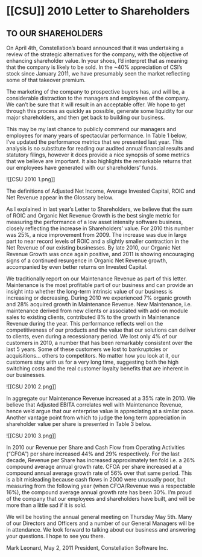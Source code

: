 # [[CSU]] 2010 Letter to Shareholders

## TO OUR SHAREHOLDERS
On April 4th, Constellation’s board announced that it was undertaking a review of the strategic alternatives for the company, with the objective of enhancing shareholder value. In your shoes, I’d interpret that as meaning that the company is likely to be sold. In the ~40% appreciation of CSI’s stock since January 2011, we have presumably seen the market reflecting some of that takeover premium. 

The marketing of the company to prospective buyers has, and will be, a considerable distraction to the managers and employees of the company. We can’t be sure that it will result in an acceptable offer. We hope to get through this process as quickly as possible, generate some liquidity for our major shareholders, and then get back to building our business. 

This may be my last chance to publicly commend our managers and employees for many years of spectacular performance. In Table 1 below, I’ve updated the performance metrics that we presented last year. This analysis is no substitute for reading our audited annual financial results and statutory filings, however it does provide a nice synopsis of some metrics that we believe are important. It also highlights the remarkable returns that our employees have generated with our shareholders’ funds.

![[CSU 2010 1.png]]

The definitions of Adjusted Net Income, Average Invested Capital, ROIC and Net Revenue appear in the Glossary below. 

As I explained in last year’s Letter to Shareholders, we believe that the sum of ROIC and Organic Net Revenue Growth is the best single metric for measuring the performance of a low asset intensity software business, closely reflecting the increase in Shareholders’ value. For 2010 this number was 25%, a nice improvement from 2009. The increase was due in large part to near record levels of ROIC and a slightly smaller contraction in the Net Revenue of our existing businesses. By late 2010, our Organic Net Revenue Growth was once again positive, and 2011 is showing encouraging signs of a continued resurgence in Organic Net Revenue growth, accompanied by even better returns on Invested Capital. 

We traditionally report on our Maintenance Revenue as part of this letter. Maintenance is the most profitable part of our business and can provide an insight into whether the long-term intrinsic value of our business is increasing or decreasing. During 2010 we experienced 7% organic growth and 28% acquired growth in Maintenance Revenue. New Maintenance, i.e. maintenance derived from new clients or associated with add-on module sales to existing clients, contributed 8% to the growth in Maintenance Revenue during the year. This performance reflects well on the competitiveness of our products and the value that our solutions can deliver to clients, even during a recessionary period. We lost only 4% of our customers in 2010, a number that has been remarkably consistent over the last 5 years. Some of these customers we lost to bankruptcies or acquisitions… others to competitors. No matter how you look at it, our customers stay with us for a very long time, suggesting both the high switching costs and the real customer loyalty benefits that are inherent in our businesses.

![[CSU 2010 2.png]]

In aggregate our Maintenance Revenue increased at a 35% rate in 2010. We believe that Adjusted EBITA correlates well with Maintenance Revenue, hence we’d argue that our enterprise value is appreciating at a similar pace. Another vantage point from which to judge the long term appreciation in shareholder value per share is presented in Table 3 below.

![[CSU 2010 3.png]]

In 2010 our Revenue per Share and Cash Flow from Operating Activities (“CFOA”) per share increased 44% and 29% respectively. For the last decade, Revenue per Share has increased approximately ten fold i.e. a 26% compound average annual growth rate. CFOA per share increased at a compound annual average growth rate of 56% over that same period. This is a bit misleading because cash flows in 2000 were unusually poor, but measuring from the following year (when CFOA/Revenue was a respectable 16%), the compound average annual growth rate has been 30%. I’m proud of the company that our employees and shareholders have built, and will be more than a little sad if it is sold. 

We will be hosting the annual general meeting on Thursday May 5th. Many of our Directors and Officers and a number of our General Managers will be in attendance. We look forward to talking about our business and answering your questions. I hope to see you there. 

Mark Leonard, May 2, 2011 
President, Constellation Software Inc.